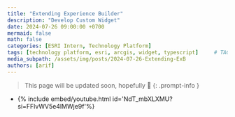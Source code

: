 ```yaml
---
title: "Extending Experience Builder"
description: "Develop Custom Widget"
date: 2024-07-26 09:00:00 +0700
mermaid: false
math: false
categories: [ESRI Intern, Technology Platform]
tags: [technology platform, esri, arcgis, widget, typescript]     # TAG names should always be lowercase
media_subpath: /assets/img/posts/2024-07-26-Extending-ExB
authors: [arif]
---
```

> This page will be updated soon, hopefully 🥲
{: .prompt-info }

- {% include embed/youtube.html id='NdT_mbXLXMU?si=FFlvWV5e4lMWje9f'%}
